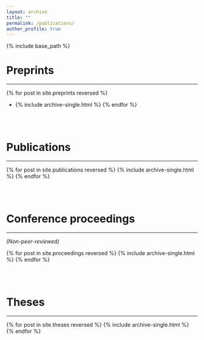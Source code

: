 ```yaml
---
layout: archive
title: ""
permalink: /publications/
author_profile: true
---
```


{% include base_path %}

# Preprints

---




{% for post in site.preprints reversed %}
-  {% include archive-single.html %}
{% endfor %}

<br/><br/>



# Publications

---



{% for post in site.publications reversed %}
   {% include archive-single.html %}
{% endfor %}



<br/><br/>



# Conference proceedings

---



*(Non-peer-reviewed)*

{% for post in site.proceedings reversed %}
  {% include archive-single.html %}
{% endfor %}



<br/><br/>



# Theses

---



{% for post in site.theses reversed %}
  {% include archive-single.html %}
{% endfor %}
